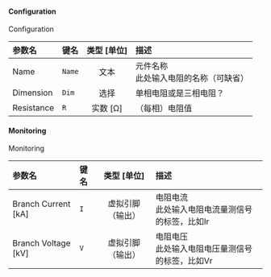<!--
DO NOT EDIT THIS FILE DIRECTLY.
This file is generated by tools/comp-docs.js.
All changes will be overwritten by regeneration.
-->

<slot class="model-parameters">

#### Configuration

Configuration

| 参数名 | 键名 | 类型 [单位] | 描述 |
|:------ |:---- |:-----------:|:---- |
| Name | `Name` | 文本 | 元件名称 <br/> 此处输入电阻的名称（可缺省） |
| Dimension | `Dim` | 选择 | 单相电阻或是三相电阻？ |
| Resistance | `R` | 实数 [Ω] | （每相）电阻值 |

#### Monitoring

Monitoring

| 参数名 | 键名 | 类型 [单位] | 描述 |
|:------ |:---- |:-----------:|:---- |
| Branch Current \[kA\] | `I` | 虚拟引脚（输出） | 电阻电流 <br/>  此处输入电阻电流量测信号的标签，比如Ir |
| Branch Voltage \[kV\] | `V` | 虚拟引脚（输出） | 电阻电压 <br/> 此处输入电阻电压量测信号的标签，比如Vr |


</slot>
